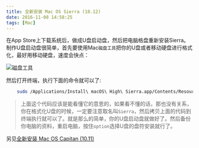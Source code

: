 ```yaml
---
title: 全新安装 Mac OS Sierra (10.12)
date: 2016-11-08 14:58:25
tags: [Mac]
---
```


在App Store上下载系统后，做成U盘启动盘，然后把电脑格盘重新安装Sierra。
制作U盘启动盘很简单，首先要使用Mac`磁盘工具`把你的U盘或者移动硬盘进行格式化，最好用移动硬盘，速度会快点：

![磁盘工具](disk_tool.jpg)

<!-- more -->

然后打开终端，执行下面的命令就可以了:

``` bash
    sudo /Applications/Install\ macOS\ High\ Sierra.app/Contents/Resources/createinstallmedia --volume /Volumes/Sierra --applicationpath /Applications/Install\ macOS\ High\ Sierra.app
```

> 上面这个代码应该是能看懂它的意思的，如果看不懂的话，那也没有关系，你在格式化U盘的时候，一定要注意取名叫`Sierra`，然后拷贝上面的代码到终端执行就可以了。就是那么的简单，你的U盘启动盘就做好了。然后备份你电脑的资料，重启电脑，按住`option`选择U盘的盘符安装就行了。

另见[全新安装 Mac OS Capitan (10.11)](/2016/11/08/mac-os-x-capitan/)

